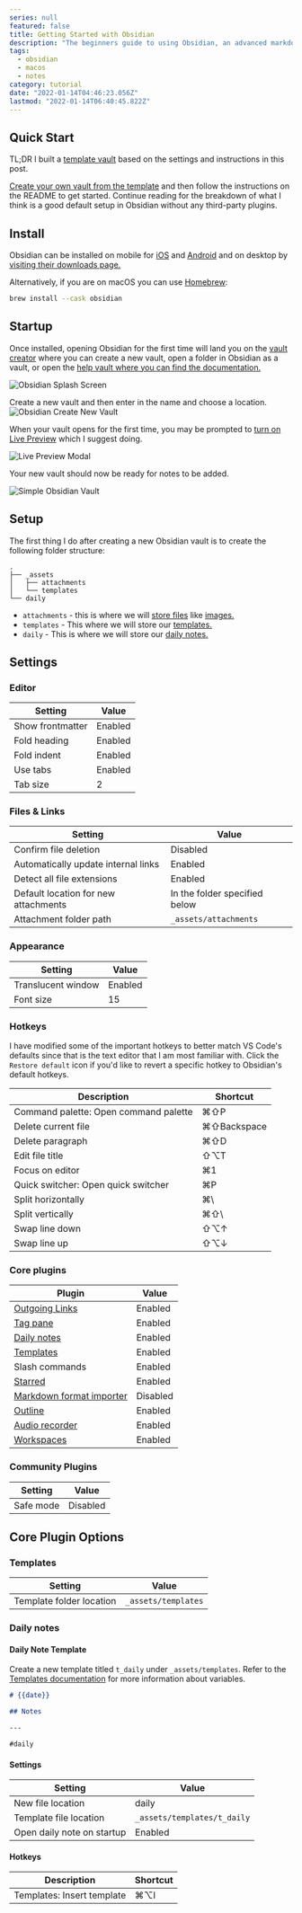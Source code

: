 ```yaml
---
series: null
featured: false
title: Getting Started with Obsidian
description: "The beginners guide to using Obsidian, an advanced markdown note taking app."
tags:
  - obsidian
  - macos
  - notes
category: tutorial
date: "2022-01-14T04:46:23.056Z"
lastmod: "2022-01-14T06:40:45.822Z"
---
```


## Quick Start

TL;DR I built a [template vault](https://github.com/andrewmcodes/obsidian-beginner-vault-template) based on the settings and instructions in this post.

[Create your own vault from the template](https://github.com/andrewmcodes/obsidian-beginner-vault-template/generate) and then follow the instructions on the README to get started. Continue reading for the breakdown of what I think is a good default setup in Obsidian without any third-party plugins.

## Install

Obsidian can be installed on mobile for [iOS](https://apps.apple.com/us/app/obsidian-connected-notes/id1557175442) and [Android](https://play.google.com/store/apps/details?id=md.obsidian) and on desktop by [visiting their downloads page.](https://obsidian.md/download)

Alternatively, if you are on macOS you can use [Homebrew](https://brew.sh):

```bash
brew install --cask obsidian
```

## Startup

Once installed, opening Obsidian for the first time will land you on the [vault creator](https://help.obsidian.md/User+interface/Vault+switcher#Create+new+vaults) where you can create a new vault, open a folder in Obsidian as a vault, or open the [help vault where you can find the documentation.](https://help.obsidian.md/Obsidian/Index)

![Obsidian Splash Screen](https://res.cloudinary.com/andrewmcodes/image/upload/v1642138668/posts/getting-started-with-obsidian/20220113_182236_Obsidian_SplashScreen_tr5ytn.png)

Create a new vault and then enter in the name and choose a location.
![Obsidian Create New Vault](https://res.cloudinary.com/andrewmcodes/image/upload/v1642138668/posts/getting-started-with-obsidian/20220113_182436_Obsidian_NewVault_1_mukbs7.png)

When your vault opens for the first time, you may be prompted to [turn on Live Preview](https://help.obsidian.md/Live+preview+update) which I suggest doing.

![Live Preview Modal](https://res.cloudinary.com/andrewmcodes/image/upload/v1642138668/posts/getting-started-with-obsidian/20220113_182456_Obsidian_LivePreviewModal_qekx9c.png)

Your new vault should now be ready for notes to be added.

![Simple Obsidian Vault](https://res.cloudinary.com/andrewmcodes/image/upload/v1642138668/posts/getting-started-with-obsidian/20220114015141Z_Obsidian_simple-obsidian-vault-template_-_Obsidian_v0.13.19_snrawj.png)

## Setup

The first thing I do after creating a new Obsidian vault is to create the following folder structure:

```
.
├── _assets
│   ├── attachments
│   └── templates
└── daily
```

- `attachments` - this is where we will [store files](https://help.obsidian.md/How+to/Manage+attachments) like [images.](https://help.obsidian.md/How+to/Format+your+notes#Images)
- `templates` - This where we will store our [templates.](https://help.obsidian.md/Plugins/Templates)
- `daily` - This is where we will store our [daily notes.](https://help.obsidian.md/Plugins/Daily+notes)

## Settings

### Editor

| Setting          | Value   |
| ---------------- | ------- |
| Show frontmatter | Enabled |
| Fold heading     | Enabled |
| Fold indent      | Enabled |
| Use tabs         | Enabled |
| Tab size         | 2       |

### Files & Links

| Setting                              | Value                         |
| ------------------------------------ | ----------------------------- |
| Confirm file deletion                | Disabled                      |
| Automatically update internal links  | Enabled                       |
| Detect all file extensions           | Enabled                       |
| Default location for new attachments | In the folder specified below |
| Attachment folder path               | `_assets/attachments`         |

### Appearance

| Setting            | Value   |
| ------------------ | ------- |
| Translucent window | Enabled |
| Font size          | 15      |

### Hotkeys

I have modified some of the important hotkeys to better match VS Code's defaults since that is the text editor that I am most familiar with. Click the `Restore default` icon if you'd like to revert a specific hotkey to Obsidian's default hotkeys.

| Description                           | Shortcut    |
| ------------------------------------- | ----------- |
| Command palette: Open command palette | ⌘⇧P         |
| Delete current file                   | ⌘⇧Backspace |
| Delete paragraph                      | ⌘⇧D         |
| Edit file title                       | ⇧⌥T         |
| Focus on editor                       | ⌘1          |
| Quick switcher: Open quick switcher   | ⌘P          |
| Split horizontally                    | ⌘\          |
| Split vertically                      | ⌘⇧\         |
| Swap line down                        | ⇧⌥↑         |
| Swap line up                          | ⇧⌥↓         |

### Core plugins

| Plugin                                                                                 | Value    |
| -------------------------------------------------------------------------------------- | -------- |
| [Outgoing Links](https://help.obsidian.md/Plugins/Outgoing+links)                      | Enabled  |
| [Tag pane](https://help.obsidian.md/Plugins/Tag+pane)                                  | Enabled  |
| [Daily notes](https://help.obsidian.md/Plugins/Daily+notes)                            | Enabled  |
| [Templates](https://help.obsidian.md/Plugins/Templates)                                | Enabled  |
| Slash commands                                                                         | Enabled  |
| [Starred](https://help.obsidian.md/Plugins/Starred+notes)                              | Enabled  |
| [Markdown format importer](https://help.obsidian.md/Plugins/Markdown+format+converter) | Disabled |
| [Outline](https://help.obsidian.md/Plugins/Outline)                                    | Enabled  |
| [Audio recorder](https://help.obsidian.md/Plugins/Audio+recorder)                      | Enabled  |
| [Workspaces](https://help.obsidian.md/Plugins/Workspaces)                              | Enabled  |

### Community Plugins

| Setting   | Value    |
| --------- | -------- |
| Safe mode | Disabled |

## Core Plugin Options

### Templates

| Setting                  | Value               |
| ------------------------ | ------------------- |
| Template folder location | `_assets/templates` |

### Daily notes

#### Daily Note Template

Create a new template titled `t_daily` under `_assets/templates`. Refer to the [Templates documentation](https://help.obsidian.md/Plugins/Templates) for more information about variables.

```md
# {{date}}

## Notes

---

#daily
```

#### Settings

| Setting                    | Value                       |
| -------------------------- | --------------------------- |
| New file location          | daily                       |
| Template file location     | `_assets/templates/t_daily` |
| Open daily note on startup | Enabled                     |

#### Hotkeys

| Description                | Shortcut |
| -------------------------- | -------- |
| Templates: Insert template | ⌘⌥I      |
